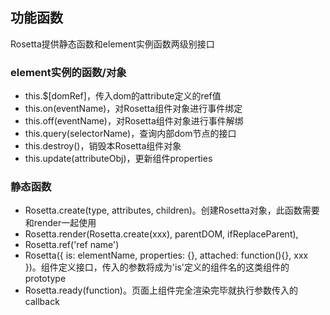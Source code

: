 ## 功能函数
Rosetta提供静态函数和element实例函数两级别接口

### element实例的函数/对象

- this.$[domRef]，传入dom的attribute定义的ref值
- this.on(eventName)，对Rosetta组件对象进行事件绑定
- this.off(eventName)，对Rosetta组件对象进行事件解绑
- this.query(selectorName)，查询内部dom节点的接口
- this.destroy()，销毁本Rosetta组件对象
- this.update(attributeObj)，更新组件properties



### 静态函数

- Rosetta.create(type, attributes, children)。创建Rosetta对象，此函数需要和render一起使用
- Rosetta.render(Rosetta.create(xxx), parentDOM, ifReplaceParent),
- Rosetta.ref('ref name')
- Rosetta({
        is: elementName,
        properties: {},
        attached: function(){},
        xxx
    })。组件定义接口，传入的参数将成为'is'定义的组件名的这类组件的prototype
- Rosetta.ready(function)。页面上组件完全渲染完毕就执行参数传入的callback